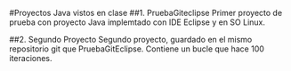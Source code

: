 #Proyectos Java vistos en clase
##1. PruebaGiteclipse
Primer proyecto de prueba con proyecto Java implemtado con IDE Eclipse y en SO Linux.

##2. Segundo Proyecto
Segundo proyecto, guardado en el mismo repositorio git que PruebaGitEclipse.
Contiene un bucle que hace 100 iteraciones.